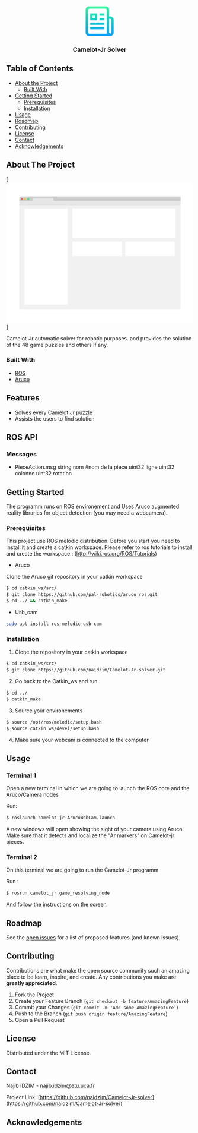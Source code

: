 <!--
*** Thanks for checking out this README Template. If you have a suggestion that would
*** make this better, please fork the repo and create a pull request or simply open
*** an issue with the tag "enhancement".
*** Thanks again! Now go create something AMAZING! :D
-->





<!-- PROJECT SHIELDS -->
<!--
*** I'm using markdown "reference style" links for readability.
*** Reference links are enclosed in brackets [ ] instead of parentheses ( ).
*** See the bottom of this document for the declaration of the reference variables
*** for contributors-url, forks-url, etc. This is an optional, concise syntax you may use.
*** https://www.markdownguide.org/basic-syntax/#reference-style-links
-->

<!--
[![Contributors][contributors-shield]][contributors-url]
[![Forks][forks-shield]][forks-url]
[![Stargazers][stars-shield]][stars-url]
[![Issues][issues-shield]][issues-url]
[![MIT License][license-shield]][license-url]
[![LinkedIn][linkedin-shield]][linkedin-url]

-->

<!-- PROJECT LOGO -->
<br />
<p align="center">
  <a href="https://github.com/othneildrew/Best-README-Template">
    <img src="images/logo.png" alt="Logo" width="80" height="80">
  </a>

  <h3 align="center">Camelot-Jr Solver</h3>

</p>



<!-- TABLE OF CONTENTS -->
## Table of Contents

* [About the Project](#about-the-project)
  * [Built With](#built-with)
* [Getting Started](#getting-started)
  * [Prerequisites](#prerequisites)
  * [Installation](#installation)
* [Usage](#usage)
* [Roadmap](#roadmap)
* [Contributing](#contributing)
* [License](#license)
* [Contact](#contact)
* [Acknowledgements](#acknowledgements)



<!-- ABOUT THE PROJECT -->
## About The Project

[![Product Name Screen Shot][product-screenshot]]

Camelot-Jr automatic solver for robotic purposes.  and provides the solution of the 48 game puzzles and others if any.

### Built With

* [ROS](https://www.ros.org/)
* [Aruco](https://www.uco.es/investiga/grupos/ava/node/26)

<!-- FEATURES -->
## Features
* Solves every Camelot Jr puzzle
* Assists the users to find solution 

## ROS API
### Messages 

* PieceAction.msg
      string nom #nom de la piece
      uint32 ligne 
      uint32 colonne
      uint32 rotation

<!-- GETTING STARTED -->
## Getting Started
The programm runs on ROS environement and Uses Aruco augmented reality libraries for object detection (you may need a webcamera).

### Prerequisites

This project use ROS melodic distribution. Before you start you need to install it and create a catkin workspace.
Please refer to ros tutorials to install and create the workspace : (http://wiki.ros.org/ROS/Tutorials)

* Aruco

Clone the Aruco git repository in your catkin workspace
```sh
$ cd catkin_ws/src/
$ git clone https://github.com/pal-robotics/aruco_ros.git
$ cd ../ && catkin_make
```
* Usb_cam 
```sh
sudo apt install ros-melodic-usb-cam
```
### Installation

1. Clone the repository in your catkin workspace
```sh
$ cd catkin_ws/src/
$ git clone https://github.com/naidzim/Camelot-Jr-solver.git
```
2. Go back to the Catkin_ws and run 
```sh
$ cd ../ 
$ catkin_make
```
3. Source your environements 
```sh
$ source /opt/ros/melodic/setup.bash
$ source catkin_ws/devel/setup.bash
```
4. Make sure your webcam is connected to the computer
<!-- USAGE EXAMPLES -->
## Usage
### Terminal 1
Open a new terminal in which we are going to launch the ROS core and the Aruco/Camera nodes

Run:

```sh
$ roslaunch camelot_jr ArucoWebCam.launch
```

A new windows will open showing the sight of your camera using Aruco. Make sure that it detects and localize the "Ar markers" on Camelot-jr pieces. 

### Terminal 2

On this terminal we are going to run the Camelot-Jr programm

Run :

```sh
$ rosrun camelot_jr game_resolving_node 
```
And follow the instructions on the screen 


<!-- ROADMAP -->
## Roadmap

See the [open issues](https://github.com/naidzim/Camelot-Jr-solver/issues) for a list of proposed features (and known issues).



<!-- CONTRIBUTING -->
## Contributing

Contributions are what make the open source community such an amazing place to be learn, inspire, and create. Any contributions you make are **greatly appreciated**.

1. Fork the Project
2. Create your Feature Branch (`git checkout -b feature/AmazingFeature`)
3. Commit your Changes (`git commit -m 'Add some AmazingFeature'`)
4. Push to the Branch (`git push origin feature/AmazingFeature`)
5. Open a Pull Request



<!-- LICENSE -->
## License

Distributed under the MIT License.


<!-- CONTACT -->
## Contact

Najib IDZIM - najib.idzim@etu.uca.fr

Project Link: [https://github.com/naidzim/Camelot-Jr-solver](https://github.com/naidzim/Camelot-Jr-solver)



<!-- ACKNOWLEDGEMENTS -->
## Acknowledgements





<!-- MARKDOWN LINKS & IMAGES -->
<!-- https://www.markdownguide.org/basic-syntax/#reference-style-links -->
[contributors-shield]: https://img.shields.io/github/contributors/othneildrew/Best-README-Template.svg?style=flat-square
[contributors-url]: https://github.com/othneildrew/Best-README-Template/graphs/contributors
[forks-shield]: https://img.shields.io/github/forks/othneildrew/Best-README-Template.svg?style=flat-square
[forks-url]: https://github.com/othneildrew/Best-README-Template/network/members
[stars-shield]: https://img.shields.io/github/stars/othneildrew/Best-README-Template.svg?style=flat-square
[stars-url]: https://github.com/othneildrew/Best-README-Template/stargazers
[issues-shield]: https://img.shields.io/github/issues/othneildrew/Best-README-Template.svg?style=flat-square
[issues-url]: https://github.com/othneildrew/Best-README-Template/issues
[license-shield]: https://img.shields.io/github/license/othneildrew/Best-README-Template.svg?style=flat-square
[license-url]: https://github.com/othneildrew/Best-README-Template/blob/master/LICENSE.txt
[linkedin-shield]: https://img.shields.io/badge/-LinkedIn-black.svg?style=flat-square&logo=linkedin&colorB=555
[linkedin-url]: https://linkedin.com/in/othneildrew
[product-screenshot]: images/screenshot.png
